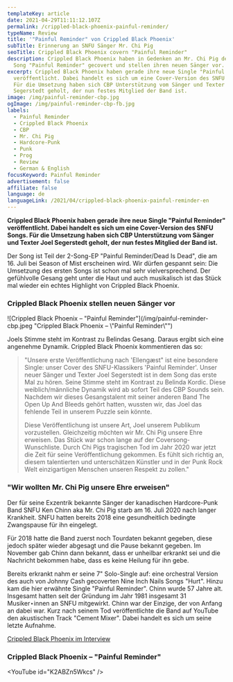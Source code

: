 ```yaml
---
templateKey: article
date: 2021-04-29T11:11:12.107Z
permalink: /crippled-black-phoenix-painful-reminder/
typeName: Review
title: '"Painful Reminder" von Crippled Black Phoenix'
subTitle: Erinnerung an SNFU Sänger Mr. Chi Pig
seoTitle: Crippled Black Phoenix covern "Painful Reminder"
description: Crippled Black Phoenix haben in Gedenken an Mr. Chi Pig den SNFU
  Song "Painful Reminder" gecovert und stellen ihren neuen Sänger vor.
excerpt: Crippled Black Phoenix haben gerade ihre neue Single "Painful Reminder"
  veröffentlicht. Dabei handelt es sich um eine Cover-Version des SNFU Songs.
  Für die Umsetzung haben sich CBP Unterstützung vom Sänger und Texter Joel
  Segerstedt geholt, der nun festes Mitglied der Band ist.
image: /img/painful-reminder-cbp.jpg
ogImage: /img/painful-reminder-cbp-fb.jpg
labels:
  - Painful Reminder
  - Crippled Black Phoenix
  - CBP
  - Mr. Chi Pig
  - Hardcore-Punk
  - Punk
  - Prog
  - Review
  - German & English
focusKeyword: Painful Reminder
advertisement: false
affiliate: false
language: de
languageLink: /2021/04/crippled-black-phoenix-painful-reminder-en
---
```

**Crippled Black Phoenix haben gerade ihre neue Single "Painful Reminder" veröffentlicht. Dabei handelt es sich um eine Cover-Version des SNFU Songs. Für die Umsetzung haben sich CBP Unterstützung vom Sänger und Texter Joel Segerstedt geholt, der nun festes Mitglied der Band ist.**

Der Song ist Teil der 2-Song-EP "Painful Reminder/Dead Is Dead", die am 16. Juli bei Season of Mist erscheinen wird. Wir dürfen gespannt sein: Die Umsetzung des ersten Songs ist schon mal sehr vielversprechend. Der gefühlvolle Gesang geht unter die Haut und auch musikalisch ist das Stück mal wieder ein echtes Highlight von Crippled Black Phoenix.

### Crippled Black Phoenix stellen neuen Sänger vor

![Crippled Black Phoenix – "Painful Reminder"](/img/painful-reminder-cbp.jpeg "Crippled Black Phoenix – \\"Painful Reminder\\"")

Joels Stimme steht im Kontrast zu Belindas Gesang. Daraus ergibt sich eine angenehme Dynamik. Crippled Black Phoenix kommentieren das so:

> "Unsere erste Veröffentlichung nach 'Ellengæst" ist eine besondere Single: unser Cover des SNFU-Klassikers 'Painful Reminder'. Unser neuer Sänger und Texter Joel Segerstedt ist in dem Song das erste Mal zu hören. Seine Stimme steht im Kontrast zu Belinda Kordic. Diese weiblich/männliche Dynamik wird ab sofort Teil des CBP Sounds sein. Nachdem wir dieses Gesangstalent mit seiner anderen Band The Open Up And Bleeds gehört hatten, wussten wir, das Joel das fehlende Teil in unserem Puzzle sein könnte.
>
> Diese Veröffentlichung ist unsere Art, Joel unserem Publikum vorzustellen. Gleichzeitig möchten wir Mr. Chi Pig unsere Ehre erweisen. Das Stück war schon lange auf der Coversong-Wunschliste. Durch Chi Pigs tragischen Tod im Jahr 2020 war jetzt die Zeit für seine Veröffentlichung gekommen. Es fühlt sich richtig an, diesem talentierten und unterschätzen Künstler und in der Punk Rock Welt einzigartigen Menschen unseren Respekt zu zollen."

### "Wir wollten Mr. Chi Pig unsere Ehre erweisen"

Der für seine Exzentrik bekannte Sänger der kanadischen Hardcore-Punk Band SNFU Ken Chinn aka Mr. Chi Pig starb am 16. Juli 2020 nach langer Krankheit. SNFU hatten bereits 2018 eine gesundheitlich bedingte Zwangspause für ihn eingelegt.

Für 2018 hatte die Band zuerst noch Tourdaten bekannt gegeben, diese jedoch später wieder abgesagt und die Pause bekannt gegeben. Im November gab Chinn dann bekannt, dass er unheilbar erkrankt sei und die Nachricht bekommen habe, dass es keine Heilung für ihn gebe.

Bereits erkrankt nahm er seine 7" Solo-Single auf: eine orchestral Version des auch von Johnny Cash gecoverten Nine Inch Nails Songs "Hurt". Hinzu kam die hier erwähnte Single "Painful Reminder". Chinn wurde 57 Jahre alt. Insgesamt hatten seit der Gründung im Jahr 1981 insgesamt 31 Musiker⋆innen an SNFU mitgewirkt. Chinn war der Einzige, der von Anfang an dabei war. Kurz nach seinem Tod veröffentlichte die Band auf YouTube den akustischen Track "Cement Mixer". Dabei handelt es sich um seine letzte Aufnahme.

[Crippled Black Phoenix im Interview](http://cardamonchai.com/2020/12/crippled-black-phoenix-interview/)

### Crippled Black Phoenix – "Painful Reminder"

<YouTube id="K2ABZn5Wkcs" />